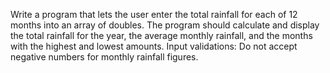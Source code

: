 Write a program that lets the user enter the total rainfall for each of 12 months into an array of doubles. The program should calculate and display the total rainfall for the year, the average monthly rainfall, and the months with the highest and lowest amounts. Input validations: Do not accept negative numbers for monthly rainfall figures.
